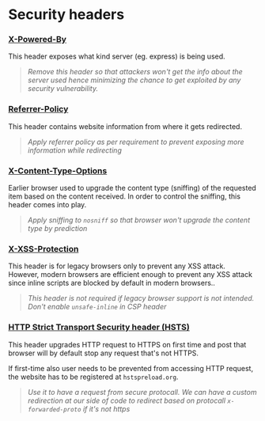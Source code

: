 # Security headers

### [X-Powered-By](https://developer.mozilla.org/en-US/docs/Web/HTTP/Headers)

This header exposes what kind server (eg.  express) is being used.

> *Remove this header so that attackers won't get the info about the server used hence minimizing the chance to get exploited by any security vulnerability.*

### [Referrer-Policy](https://developer.mozilla.org/en-US/docs/Web/HTTP/Headers/Referrer-Policy)

This header contains website information from where it gets redirected.

> *Apply referrer policy as per requirement to prevent exposing more information while redirecting*

### [X-Content-Type-Options](https://developer.mozilla.org/en-US/docs/Web/HTTP/Headers/X-Content-Type-Options)

Earlier browser used to upgrade the content type (sniffing) of the requested item based on the content received. In order to control the sniffing, this header comes into play.

> *Apply sniffing to `nosniff` so that browser won't upgrade the content type by prediction*

### [X-XSS-Protection](https://developer.mozilla.org/en-US/docs/Web/HTTP/Headers/X-XSS-Protection)

This header is for legacy browsers only to prevent any XSS attack. However, modern browsers are efficient enough to prevent any XSS attack since inline scripts are blocked by default in modern browsers..

> *This header is not required if legacy browser support is not intended. Don't enable `unsafe-inline` in CSP header*

### [HTTP Strict Transport Security header (HSTS)](https://developer.mozilla.org/en-US/docs/Web/HTTP/Headers/Strict-Transport-Security)

This header upgrades HTTP request to HTTPS on first time and post that browser will by default stop any request that's not HTTPS.

If first-time also user needs to be prevented from accessing HTTP request, the website has to be registered at `hstspreload.org`.

> *Use it to have a request from secure protocall. We can have a custom redirection at our side of code to redirect based on protocall `x-forwarded-proto` if it's not https*
